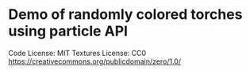 # Demo of randomly colored torches using particle API

Code License: MIT
Textures License: CC0 https://creativecommons.org/publicdomain/zero/1.0/

